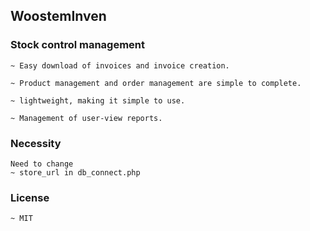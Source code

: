 ## WoostemInven
### Stock control management

```
~ Easy download of invoices and invoice creation.

~ Product management and order management are simple to complete.

~ lightweight, making it simple to use.

~ Management of user-view reports.

```
### Necessity

```
Need to change 
~ store_url in db_connect.php
```
### License

```
~ MIT
```
